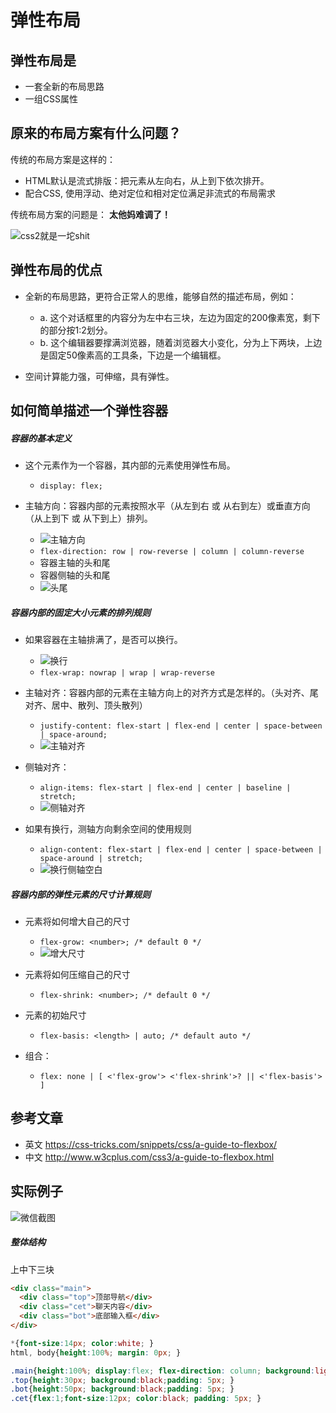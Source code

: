 # 弹性布局

## 弹性布局是

* 一套全新的布局思路
* 一组CSS属性

## 原来的布局方案有什么问题？

传统的布局方案是这样的：

* HTML默认是流式排版：把元素从左向右，从上到下依次排开。
* 配合CSS, 使用浮动、绝对定位和相对定位满足非流式的布局需求

传统布局方案的问题是： **太他妈难调了！**

![css2就是一坨shit](./assert/03/css_shit.gif)

## 弹性布局的优点

* 全新的布局思路，更符合正常人的思维，能够自然的描述布局，例如：
  + a. 这个对话框里的内容分为左中右三块，左边为固定的200像素宽，剩下的部分按1:2划分。
  + b. 这个编辑器要撑满浏览器，随着浏览器大小变化，分为上下两块，上边是固定50像素高的工具条，下边是一个编辑框。

* 空间计算能力强，可伸缩，具有弹性。

## 如何简单描述一个弹性容器

##### 容器的基本定义

* 这个元素作为一个容器，其内部的元素使用弹性布局。
  + `display: flex;`

* 主轴方向：容器内部的元素按照水平（从左到右 或 从右到左）或垂直方向（从上到下 或 从下到上）排列。
  + ![主轴方向](./assert/03/flex_direction.jpg)
  + `flex-direction: row | row-reverse | column | column-reverse`
  + 容器主轴的头和尾
  + 容器侧轴的头和尾
  + ![头尾](./assert/03/flex_start_end.jpg)

##### 容器内部的固定大小元素的排列规则

* 如果容器在主轴排满了，是否可以换行。
  + ![换行](./assert/03/flex_wrap.jpg)
  + `flex-wrap: nowrap | wrap | wrap-reverse`

* 主轴对齐：容器内部的元素在主轴方向上的对齐方式是怎样的。（头对齐、尾对齐、居中、散列、顶头散列）
  + `justify-content: flex-start | flex-end | center | space-between | space-around;`
  + ![主轴对齐](./assert/03/justify_content.jpg)

* 侧轴对齐：
  + `align-items: flex-start | flex-end | center | baseline | stretch;`
  + ![侧轴对齐](./assert/03/align_items.jpg)

* 如果有换行，测轴方向剩余空间的使用规则
  + `align-content: flex-start | flex-end | center | space-between | space-around | stretch;`
  + ![换行侧轴空白](./assert/03/align_content.jpg)

##### 容器内部的弹性元素的尺寸计算规则

* 元素将如何增大自己的尺寸
  + `flex-grow: <number>; /* default 0 */`
  + ![增大尺寸](./assert/03/flex_grow.jpg)

* 元素将如何压缩自己的尺寸
  + `flex-shrink: <number>; /* default 0 */`

* 元素的初始尺寸
  + `flex-basis: <length> | auto; /* default auto */`

* 组合：
  + `flex: none | [ <'flex-grow'> <'flex-shrink'>? || <'flex-basis'> ]`

## 参考文章

* 英文 https://css-tricks.com/snippets/css/a-guide-to-flexbox/
* 中文 http://www.w3cplus.com/css3/a-guide-to-flexbox.html

## 实际例子

![微信截图](./assert/03/weixin_snap.jpg)

##### 整体结构

上中下三块

```html
<div class="main">
  <div class="top">顶部导航</div>
  <div class="cet">聊天内容</div>
  <div class="bot">底部输入框</div>
</div>
```

```css
*{font-size:14px; color:white; }
html, body{height:100%; margin: 0px; }

.main{height:100%; display:flex; flex-direction: column; background:lightgray; }
.top{height:30px; background:black;padding: 5px; }
.bot{height:50px; background:black;padding: 5px; }
.cet{flex:1;font-size:12px; color:black; padding: 5px; }
```